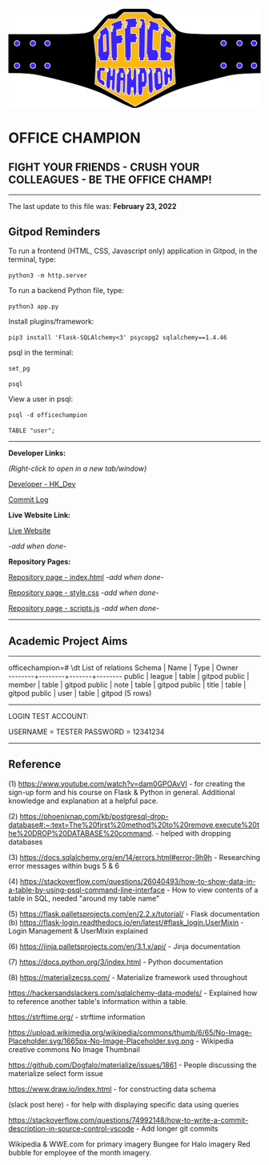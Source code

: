 ![UI](officechampion/static/assets/images/docs/oc_logo.png)

# OFFICE CHAMPION

## FIGHT YOUR FRIENDS - CRUSH YOUR COLLEAGUES - BE THE OFFICE CHAMP!

---

The last update to this file was: **February 23, 2022**

## Gitpod Reminders

To run a frontend (HTML, CSS, Javascript only) application in Gitpod, in the terminal, type:

`python3 -m http.server`

To run a backend Python file, type:

`python3 app.py`

Install plugins/framework:

`pip3 install 'Flask-SQLAlchemy<3' psycopg2 sqlalchemy==1.4.46`

psql in the terminal:

`set_pg`

`psql`

View a user in psql:

`psql -d officechampion`

`TABLE "user";`

---

**Developer Links:**

*(Right-click to open in a new tab/window)*

[Developer - HK_Dev](https://github.com/Hadokane "Hadokane - Github")

[Commit Log](https://github.com/Hadokane/CI_PP2_HUG/commits/main)

**Live Website Link:**

[Live Website](https://github.com/Hadokane "H.U.G. Protocol")

*-add when done-*

**Repository Pages:**

[Repository page - index.html](https://github.com/Hadokane) *-add when done-*

[Repository page - style.css](https://github.com/Hadokane) *-add when done-*

[Repository page - scripts.js](https://github.com/Hadokane) *-add when done-*

---
## Academic Project Aims
---

officechampion=# \dt
        List of relations
 Schema |  Name  | Type  | Owner  
--------+--------+-------+--------
 public | league | table | gitpod
 public | member | table | gitpod
 public | note   | table | gitpod
 public | title  | table | gitpod
 public | user   | table | gitpod
(5 rows)

--------------------
LOGIN TEST ACCOUNT:

USERNAME = TESTER
PASSWORD = 12341234

--------------------

## Reference

(1) https://www.youtube.com/watch?v=dam0GPOAvVI - for creating the sign-up form and his course on Flask & Python in general. Additional knowledge and explanation at a helpful pace.

(2) https://phoenixnap.com/kb/postgresql-drop-database#:~:text=The%20first%20method%20to%20remove,execute%20the%20DROP%20DATABASE%20command. - helped with dropping databases

(3) https://docs.sqlalchemy.org/en/14/errors.html#error-9h9h - Researching error messages within bugs 5 & 6

(4) https://stackoverflow.com/questions/26040493/how-to-show-data-in-a-table-by-using-psql-command-line-interface - How to view contents of a table in SQL, needed "around my table name"

(5) https://flask.palletsprojects.com/en/2.2.x/tutorial/ - Flask documentation
(b) https://flask-login.readthedocs.io/en/latest/#flask_login.UserMixin - Login Management & UserMixin explained

(6) https://jinja.palletsprojects.com/en/3.1.x/api/ - Jinja documentation

(7) https://docs.python.org/3/index.html - Python documentation

(8) https://materializecss.com/ - Materialize framework used throughout

https://hackersandslackers.com/sqlalchemy-data-models/ - Explained how to reference another table's information within a table. 

https://strftime.org/ - strftime information

https://upload.wikimedia.org/wikipedia/commons/thumb/6/65/No-Image-Placeholder.svg/1665px-No-Image-Placeholder.svg.png - Wikipedia creative commons No Image Thumbnail

https://github.com/Dogfalo/materialize/issues/1861 - People discussing the materialize select form issue

https://www.draw.io/index.html - for constructing data schema

(slack post here) - for help with displaying specific data using queries 

https://stackoverflow.com/questions/74992148/how-to-write-a-commit-description-in-source-control-vscode - Add longer git commits

Wikipedia & WWE.com for primary imagery
Bungee for Halo imagery
Red bubble for employee of the month imagery.
